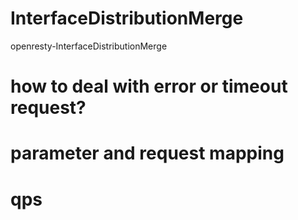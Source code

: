 # InterfaceDistributionMerge
openresty-InterfaceDistributionMerge

#  how to deal with error or timeout request?

#  parameter and request mapping

#  qps 

